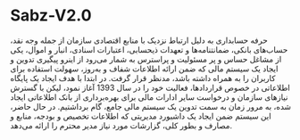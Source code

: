 # Sabz-V2.0
حرفه حسابداری به دلیل ارتباط نزدیک با منابع اقتصادی سازمان از جمله وجه نقد، حساب‌های بانکی، ضمانتنامه‌ها و تعهدات ذیحسابی، اعتبارات اسنادی، انبار و اموال، یکی از مشاغل حساس و پر مسئولیت و پراسترس به شمار می‌رود از اینرو پیگیری تدوین و ایجاد یک سیستم مالی که ضمن ارائه اطلاعات شفاف و به‌روز، سهولت استفاده برای کاربران را به همراه داشته باشد، مدنظر قرار گرفت. در ابتدا با هدف ایجاد یک پایگاه اطلاعاتی در خصوص قراردادها، فعالیت خود را در سال 1393 آغاز نمود، لیکن با گسترش نیازهای سازمان و درخواست سایر ادارات مالی برای بهره‌برداری از بانک اطلاعاتی ایجاد شده، به مرور زمان به سمت تدوین یک سیستم مالی جامع، گام برداشتیم. در حال حاضر، این سیستم ضمن ایجاد یک داشبورد مدیریتی که اطلاعات تخصیص و بودجه، منابع و مصارف و بطور کلی، گزارشات مورد نیاز مدیر محترم را ارائه می‌دهد.

